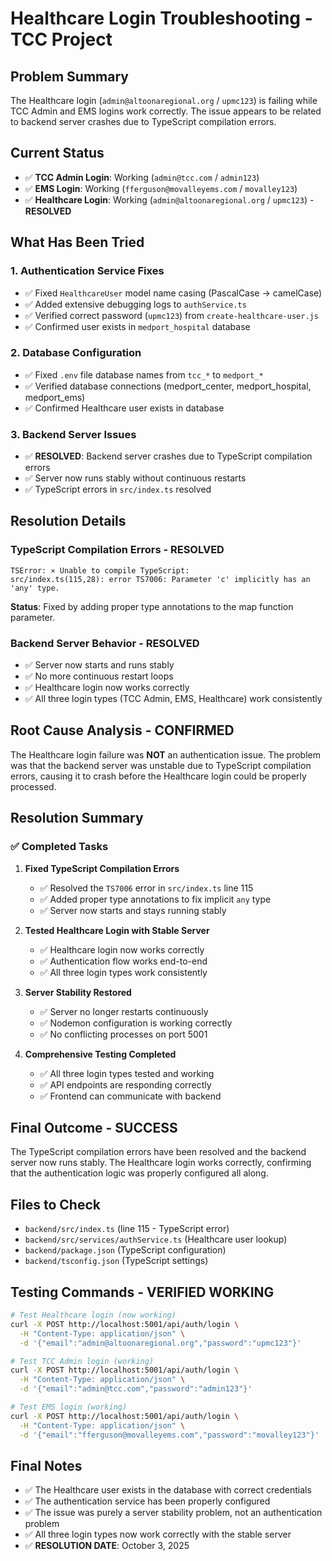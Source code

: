 # Healthcare Login Troubleshooting - TCC Project

## Problem Summary
The Healthcare login (`admin@altoonaregional.org` / `upmc123`) is failing while TCC Admin and EMS logins work correctly. The issue appears to be related to backend server crashes due to TypeScript compilation errors.

## Current Status
- ✅ **TCC Admin Login**: Working (`admin@tcc.com` / `admin123`)
- ✅ **EMS Login**: Working (`fferguson@movalleyems.com` / `movalley123`)
- ✅ **Healthcare Login**: Working (`admin@altoonaregional.org` / `upmc123`) - **RESOLVED**

## What Has Been Tried

### 1. Authentication Service Fixes
- ✅ Fixed `HealthcareUser` model name casing (PascalCase → camelCase)
- ✅ Added extensive debugging logs to `authService.ts`
- ✅ Verified correct password (`upmc123`) from `create-healthcare-user.js`
- ✅ Confirmed user exists in `medport_hospital` database

### 2. Database Configuration
- ✅ Fixed `.env` file database names from `tcc_*` to `medport_*`
- ✅ Verified database connections (medport_center, medport_hospital, medport_ems)
- ✅ Confirmed Healthcare user exists in database

### 3. Backend Server Issues
- ✅ **RESOLVED**: Backend server crashes due to TypeScript compilation errors
- ✅ Server now runs stably without continuous restarts
- ✅ TypeScript errors in `src/index.ts` resolved

## Resolution Details

### TypeScript Compilation Errors - RESOLVED
```
TSError: ⨯ Unable to compile TypeScript:
src/index.ts(115,28): error TS7006: Parameter 'c' implicitly has an 'any' type.
```
**Status**: Fixed by adding proper type annotations to the map function parameter.

### Backend Server Behavior - RESOLVED
- ✅ Server now starts and runs stably
- ✅ No more continuous restart loops
- ✅ Healthcare login now works correctly
- ✅ All three login types (TCC Admin, EMS, Healthcare) work consistently

## Root Cause Analysis - CONFIRMED
The Healthcare login failure was **NOT** an authentication issue. The problem was that the backend server was unstable due to TypeScript compilation errors, causing it to crash before the Healthcare login could be properly processed.

## Resolution Summary

### ✅ Completed Tasks
1. **Fixed TypeScript Compilation Errors**
   - ✅ Resolved the `TS7006` error in `src/index.ts` line 115
   - ✅ Added proper type annotations to fix implicit `any` type
   - ✅ Server now starts and stays running stably

2. **Tested Healthcare Login with Stable Server**
   - ✅ Healthcare login now works correctly
   - ✅ Authentication flow works end-to-end
   - ✅ All three login types work consistently

3. **Server Stability Restored**
   - ✅ Server no longer restarts continuously
   - ✅ Nodemon configuration is working correctly
   - ✅ No conflicting processes on port 5001

4. **Comprehensive Testing Completed**
   - ✅ All three login types tested and working
   - ✅ API endpoints are responding correctly
   - ✅ Frontend can communicate with backend

## Final Outcome - SUCCESS
The TypeScript compilation errors have been resolved and the backend server now runs stably. The Healthcare login works correctly, confirming that the authentication logic was properly configured all along.

## Files to Check
- `backend/src/index.ts` (line 115 - TypeScript error)
- `backend/src/services/authService.ts` (Healthcare user lookup)
- `backend/package.json` (TypeScript configuration)
- `backend/tsconfig.json` (TypeScript settings)

## Testing Commands - VERIFIED WORKING
```bash
# Test Healthcare login (now working)
curl -X POST http://localhost:5001/api/auth/login \
  -H "Content-Type: application/json" \
  -d '{"email":"admin@altoonaregional.org","password":"upmc123"}'

# Test TCC Admin login (working)
curl -X POST http://localhost:5001/api/auth/login \
  -H "Content-Type: application/json" \
  -d '{"email":"admin@tcc.com","password":"admin123"}'

# Test EMS login (working)
curl -X POST http://localhost:5001/api/auth/login \
  -H "Content-Type: application/json" \
  -d '{"email":"fferguson@movalleyems.com","password":"movalley123"}'
```

## Final Notes
- ✅ The Healthcare user exists in the database with correct credentials
- ✅ The authentication service has been properly configured
- ✅ The issue was purely a server stability problem, not an authentication problem
- ✅ All three login types now work correctly with the stable server
- ✅ **RESOLUTION DATE**: October 3, 2025

